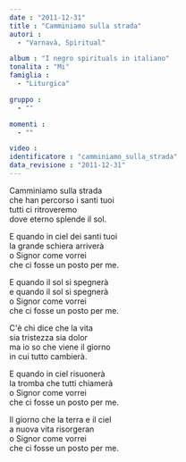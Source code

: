 ```yaml
---
date : "2011-12-31"
title : "Camminiamo sulla strada"
autori : 
  - "Varnavà, Spiritual"

album : "I negro spirituals in italiano"
tonalita : "Mi"
famiglia : 
  - "Liturgica"

gruppo : 
  - ""

momenti : 
  - ""

video : 
identificatore : "camminiamo_sulla_strada"
data_revisione : "2011-12-31"
---
```

  
  
  
Camminiamo sulla strada  
che han percorso i santi tuoi  
tutti ci ritroveremo  
dove eterno splende il sol.  
  
  
  
E quando in ciel dei santi tuoi  
la grande schiera arriverà  
o Signor come vorrei  
che ci fosse un posto per me.  
  
  
E quando il sol si spegnerà  
e quando il sol si spegnerà  
o Signor come vorrei  
che ci fosse un posto per me.  
  
  
  
  
C'è chi dice che la vita  
sia tristezza sia dolor  
ma io so che viene il giorno  
in cui tutto cambierà.  
  
  
  
  
E quando in ciel risuonerà  
la tromba che tutti chiamerà  
o Signor come vorrei  
che ci fosse un posto per me.  
  
Il giorno che la terra e il ciel  
a nuova vita risorgeran  
o Signor come vorrei  
che ci fosse un posto per me.  
  
  
  
